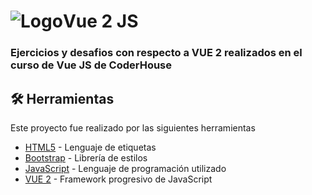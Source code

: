 # ![Logo](https://i.postimg.cc/HxqJd0KH/vue3.png)Vue 2 JS

### Ejercicios y desafios con respecto a VUE 2 realizados en el curso de Vue JS de CoderHouse


## 🛠 Herramientas
Este proyecto fue realizado por las siguientes herramientas

* [HTML5](https://lenguajehtml.com/html/) - Lenguaje de etiquetas
* [Bootstrap](https://getbootstrap.com/) - Librería de estilos
* [JavaScript](https://www.javascript.com/) - Lenguaje de programación utilizado
* [VUE 2](https://v2.vuejs.org/v2/guide/computed.html) -  Framework progresivo de JavaScript 



  